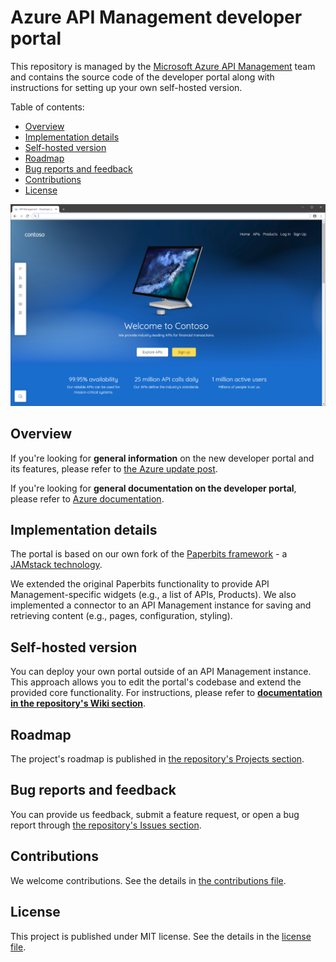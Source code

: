 # Azure API Management developer portal

This repository is managed by the [Microsoft Azure API Management](https://aka.ms/apimrocks) team and contains the source code of the developer portal along with instructions for setting up your own self-hosted version.

Table of contents:

- [Overview](#overview)
- [Implementation details](#implementation)
- [Self-hosted version](#self-hosted)
- [Roadmap](#roadmap)
- [Bug reports and feedback](#feedback)
- [Contributions](#contributions)
- [License](#license)

![API Management developer portal](readme/portal.png)

## <a name="overview"></a> Overview

If you're looking for **general information** on the new developer portal and its features, please refer to [the Azure update post](https://aka.ms/apimupdates/portalpreview).

If you're looking for **general documentation on the developer portal**, please refer to [Azure documentation](https://aka.ms/apimdocs/portal).

## <a name="implementation"></a> Implementation details

The portal is based on our own fork of the [Paperbits framework](http://paperbits.io/) - a [JAMstack technology](https://jamstack.org/).

We extended the original Paperbits functionality to provide API Management-specific widgets (e.g., a list of APIs, Products). We also implemented a connector to an API Management instance for saving and retrieving content (e.g., pages, configuration, styling).

## <a name="self-hosted"></a> Self-hosted version

You can deploy your own portal outside of an API Management instance. This approach allows you to edit the portal's codebase and extend the provided core functionality. For  instructions, please refer to [**documentation in the repository's Wiki section**](https://github.com/Azure/api-management-developer-portal/wiki).

## <a name="roadmap"></a> Roadmap

The project's roadmap is published in [the repository's Projects section](https://github.com/Azure/api-management-developer-portal/projects).

## <a name="feedback"></a> Bug reports and feedback

You can provide us feedback, submit a feature request, or open a bug report through [the repository's Issues section](https://github.com/Azure/api-management-developer-portal/issues).

## <a name="contributions"></a> Contributions

We welcome contributions. See the details in [the contributions file](CONTRIBUTIONS.md).

## <a name="license"></a> License

This project is published under MIT license. See the details in the [license file](license).